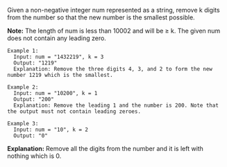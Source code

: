 Given a non-negative integer num represented as a string, 
remove k digits from the number so that the new number is the smallest possible.

**Note:**
  The length of num is less than 10002 and will be ≥ k.
  The given num does not contain any leading zero.

```
Example 1:
  Input: num = "1432219", k = 3
  Output: "1219"
  Explanation: Remove the three digits 4, 3, and 2 to form the new number 1219 which is the smallest.

Example 2:
  Input: num = "10200", k = 1
  Output: "200"
  Explanation: Remove the leading 1 and the number is 200. Note that the output must not contain leading zeroes.

Example 3:
  Input: num = "10", k = 2
  Output: "0"
```

**Explanation:**
  Remove all the digits from the number and it is left with nothing which is 0.